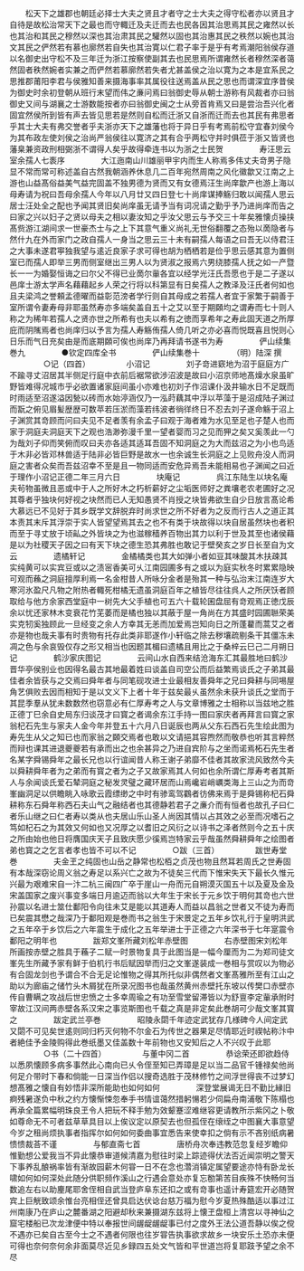 <!-- { "loadSidebar": true } -->
　　松天下之雄郡也朝廷必择士大夫之贤且才者守之士大夫之得守松者亦以贤且才自待是故松治常天下之最也而守輙迁及夫迁而去也民各因其治思焉其民之雍然以长也其治和其民之穆然以深也其治肃其民之驩然以固也其治惠其民之秩然以婉也其治文其民之俨然若有慕也廓然若自失也其治寛以仁君子率于是乎有考焉潮阳翁侯存道以名御史出守松不及三年迁为浙江按察使副其去也民思焉所谓雍然长者穆然深者蔼然固者秩然婉者实兼之而俨然若慕廓然若失者尤甚盖侯之治以寛为之本是宜系民之思推郡莆阳李君与侯雅知善来摄海事率其属役往送焉盖从民之思也而谓深宜序昔侯为御史时余初登朝从班行末望而伟之亷问焉曰翁御史辱从朝士游称有风裁者亦曰翁御史又间与湖襄之士游数能按者亦曰翁御史闽之士从旁首肯焉又曰是尝治吾兴化者固宜然侯所到皆有声去皆见思若是然则自松而迁浙又自浙而迁而去也其民有弗思者乎其士大夫有弗交誉者乎夫浙亦天下之雄藩也将于异日乎有考焉前松守宜春刘侯今为其布政左使刘侯之治尚严翁侯往以寛济之其有合乎两松守并时俱莅于浙又皆贤也藩臬兼资政刑相弼浙不谓得人矣乎故得牵连书以为浙之士民贺
　　
　　寿汪思云室余孺人七袠序
　　
　　大江迤南山川雄丽甲宇内而生人称焉多伟丈夫竒男子隐显不常而常可称述盖自古然我朝涵养休息几二百年宛然周南之风化徽歙又江南之上游也山益髙俗益美气益完固盖不独男德为贤而又有女德焉汪生尚庠歙产也游上海以母寿请为祝曰吾母余孺人今年以八月廿又四日登七十尚庠谋捧觞归敢以闻孺人思云居士汪处全之配也予闻其贤旧矣尚庠虽无请予当有词况请之勤乎予乃进尚庠而告之曰家之兴以妇子之贤以母夫之相以妻汝知之乎汝父思云与予交三十年矣雅懐贞操挟髙赀游江湖间求一世豪杰士与之上下其意气重义尚礼无世俗翻覆之态殆以啇隐者与然什九在外而家门之政自孺人一身当之思云三十未有嗣孺人每语之曰吾无以侍君汪之大事未遂君寕独我望与逺近良家子求可得也胡为栖栖若是俭乎思云感其意为置侧室已而孺人即举三男而侧室继出三男人以为贤淑之报焉六男绕膝孺人抚之如一产暨长一一为婚娶恒诲之曰尔父不得已业啇尔軰各宜以经学光汪氏吾愿也于是二子遂以邑庠士游太学声名藉藉起乡人荣之行将以科第显有日矣孺人之教泽及汪氏者何如也且夫梁鸿之誉頼孟德曜而益彰范滂者学行则自其母成之若孺人者宜于家繁于嗣善于室所谓令妻寿母非耶虽然寿亦多端矣盖自五十之艾以至于期頥均之谓寿而七十则人称之为稀年若孺人之贤亦世之所希有也夫以希有之徳而享希年之寿此固天道之所厚庇而阴隲焉者也尚庠归以予言为孺人寿觞侑孺人倚几听之亦必喜而悦既喜且悦则心日乐而气日充矣由是而底期頥可俟也尚庠乃再拜请书遂书为寿
　　
　　俨山续集巻九
　　
　　●钦定四库全书
　　
　　俨山续集巻十
　　
　　（明）陆深 撰
　　
　　○记（四首）
　　
　　小沼记
　　
　　刘子竒进窽地为沼于庭庭方广不踰寻丈沼居其半侧足行庭中衣前后裾常欲渉沼波是故曰小沼京师地髙燥水泉虽旷野皆难得况城市乎必欲置诸家庭间虽小亦难也初刘子作沼课仆汲井输水日不足既而时雨适至沼遂溢因甃以砖而水始渟涵仅乃一泓莳藕其中浮以苹藻于是沼成陆子渊过而翫之俯见眉髪歴歴可数苹若压淤而藻若纬波者徜徉终日不忍去刘子遂命觞于沼上子渊赏其竒顾而问曰夫见不足者羡有余孟子曰观于海者难为水见至足也子楚人也而家于洞庭夫洞庭天下之观也浩渺弥漫千里一望者婴而习之见而狎之矣又奚羡此一勺为哉刘子仰而笑俯而叹曰夫亦各适其适耳吾固不知洞庭之为大而兹沼之为小也鸟适于木非必皆邓林兽适于陆非必皆巨野是故水一也余诚生长洞庭之上见败舟没人而洞庭之害者众矣而吾兹沼幸不至是且一物同适而安危异焉吾未能相易也子渊闻之曰近于理作小沼记正德二年三月六日
　　
　　块庵记
　　
　　呉江东陆生以块名庵夫茍物虽微且恶或中于人之所好木之朽析薪好之尘垢医师好之粪壤老农老圃好之况其尊者乎独块何好视之块然而已人无知愚贤不肖授之块皆弗欲生自少日放言髙论希大慕远已不见好于其乡既学文辞脱弃时尚求世之所不好者为之反而行古人之道正其本责其末斥其浮崇于实人皆望望焉其去之也不有类于块故得以块自居虽然块也者积而至于寻丈放于顷畆之外皆块之为也滋稼穑养百物出其力以利于世及其至也诸侯藉是以为社稷天子因之曰有天下块之德生恐其弗胜也敢记于壁癸亥之岁日长至自为文云
　　
　　遗橘轩记
　　
　　金橘橘类也其大如弹小者如豆其味酸其木扶疎其实纯黄可以实宾豆或以之渍宻香美可乆江南园圃多有之或以为庭实秋冬时累累隐映可观而蘓之洞庭擅厚利焉一名金柑昔人所咏分金者是殆其一种与弘治末江南连岁大寒河氷盈尺凡物之附热者輙死柑橘无遗虽洞庭百年之植皆尽往往呉人之所厌饫者顾取给与他方余家西堂庭中一树先大父手植也可五六十载轮囷盘屈有竒观焉正徳戊辰余以忧还家林木变衰花竹芜萎而是橘也独以其蔽于屋一角尚在方其盛时园圃聮荣美实克牣奚独顾此一旦经变之余人方幸其无恙而加爱焉岂知向日之所蓬藋而蒿艾之者亦是物也哉夫事有时贵物有托存此类非耶遂作小轩临之除去秽壤疏剔条干其僵冻未凋之色与余哀毁仅存之形又相当也因题其楣曰遗橘且用比之于桑梓云巳己二月朔日记
　　
　　鹤沙家庆图记
　　
　　云间山水自西来结沧海东汇其最胜地曰鹤沙晋华亭侯别业也因得名最古其地最着姓曰谈盖自司空公而后益繁焉谈氏之子弟其最佳者余皆获与之交焉曰舜年者与同笔砚攻进士业最相友善舜年之兄曰舜耕与同埸屋角艺俱败去因而相知于是以文义下上者十年于兹矣最乆虽然余未获升谈氏之堂而于其昆季羣从犹未数数然也窃意必有仁厚寿考之人与文章博雅之士相称以当兹地之胜正德丁巳余自史局东归谈茂才曰寳之者谒余东江手持一图曰家庆者再拜言曰寳之家翁杞石先生与家夫人金今年并登五十六月八日诞辰也两从父东石西石先生绘此图为寿先生从父之知已也而家翁之頥交焉者也敢以文请挹其容煦然而敬恭也听其言粹然而辩也课其进退夔夔若有承而出之也余甚异之乃进自宾阶与之坐而诺焉柘石先生者名某字舜锡舜年之最长兄也以行谊闻昔人称王谢子弟靡不佳者其故家流风致然今夫以舜耕舜年者为之弟而有寳之者为之子又故家焉其人何如也余所谓仁厚寿考者其斯人与余闻谈氏爱石辇洞庭之秘发灵璧之藏环居而山焉巉岩峭巁类海上三山之为而竒峯幽洞足以供瞻眺入咏歌云霞缥缈之中时有骖鸾驾鸐者彷佛来焉于是舜锡称杞石舜耕称东石舜年称西石夫山气之融结者也其德静若君子之亷介而有恒者也故孔子曰仁者乐山继之曰仁者寿以类从也夫居山乐山圣人尚因其情以占其效之必至而况嗜石之笃如杞石之为其效又何如也又况厚之以耆旧之风衍之以诗书之泽者然则今之五十庆之所由始也他日将膺国庆天子且致庆愿少徯焉岂特家云乎哉虽然舜耕舜年之绘图者弟也寳之之乞言者孝也皆不可以不记
　　
　　○跋（三首）
　　
　　跋世寿堂巻
　　
　　夫金玊之纯固也山岳之静常也松栢之贞茂也物且然耳若周氏之世寿固有本哉深窃论周义翁之寿足以系兴亡之故为不徒矣三代而下惟宋失天下最长久惟元兴最为艰难宋自一汴二杭三闽四广卒于崖山一舟而元自朔漠灭国五十以及夏及金及宋盖国家之废兴事变多端日月逾迈而翁以大年生于宋长于元乡饮于明何其竒也六世孙震以名进士筮仕鄱阳令向往未艾是能以其道寿人而益以昌翁之世者又不徒为寿而已矣震其懋之哉深乃于鄱阳观是巻而书之翁生于宋景定之五年乡饮礼行于皇明洪武之五年卒于乡饮后之六年震生于成化之五年举进士于正德之六年深书于七年寔震令鄱阳之明年也
　　
　　跋郑文峯所藏刘松年赤壁图
　　
　　右赤壁图宋刘松年所画按赤壁之胜具于蘓子二赋一时景物复具于此图当是一幅今厘而为二为郑司徒文峯先生所藏予家有鲜于伯机行书后赋因举而归之文峯遂装成一巻相与赏叹以为物必有合固龙剑也予谓合不合无足论惟物之得其所托似非偶然者文峯髙雅所至有江山之助以为廊庙之储竹头木屑犹在所录况图书也哉虽然黄州赤壁托东坡以传樊口赤壁亦传自曹瞒之攻战后世忠愤之士多幸周瑜之有功至雪堂留滞皆以为舒亶李定軰承附时宰故江汉间两赤壁各系汉宋之事览斯图也千载之真是非定矣此巻胡可少哉文峯其寳之
　　
　　跋定武兰亭巻
　　
　　昭陵永閟千年迹定武犹存几様碑今人间定武又閟不可见矣世逺则同归朽灭何物不尔金石为传世之器果足尽情耶近时禊帖称汴中者絶佳予金陵购得此巻纸墨又佳盖数十年前物也又安知后之人不兴叹于此耶
　　
　　○书（二十四首）
　　
　　与董中冈二首
　　
　　恭谂荣还即欲趋侍以悉夙懐顾多病多事然此心南向已乆令侄至知已弄璋是足以当二品官千锺禄矣他尚何足介带时下春和倘能一日深当作侣以搜奇选胜于茂林修竹之间浮世得丧不过梦幻想髙雅之懐自有妙悟非深所能助也如何如何
　　
　　深登堂展谒无日不勤比縁旧痾残暑遂负中秋之约方懐惭悚忽奉手书情谊蔼然措躬愓若少伺扁舟南浦敬下陈榻也再承全篇累幅明珠良玊令人把玩不释手勉为效颦蹇涩难继容更请教所示紫冈之卜敬如尊命无不可者兹草草具目以上俟议定以原契去也但孤侄在缞绖之中图襄大事意望今岁之租尚烦执事者指挥尔如何如何委曲事宜悉告来使幸扣之倘有示不吝别纸病暑愦愦裁荅不谨
　　
　　与郁直斋七首
　　
　　唐桥舟次奉违教范忽复经岁瞻仰惟勤想公爱我当不异此懐恭审道候清嘉为慰往时梁上踪迹得伏法否近闻崇明之警天下事养乱酿祸率皆有渐故园薪木何甞一日不在念也濳消镇定属望要途亦恃有卧龙长啸如何如何深处此随分供职频作溪山之行遇会意处亦复忘勌第苦目疾殊不快畅何当数追左右以助麈尾耶舍侄相自武当登庐阜东还扣之或有竒事也遥计寿筵宏开必随贺宾上巨觥致颂余惟台亮相侄还曾具启达伏谂台慈万福为慰今岁夏热殊酷适以事过江州南康乃在庐山之麓番湖之阳避却秋来兼摄湖东兹将上懐玊盘桓上清宫以寻神仙之窟宅楼船已次龙津便中特以奉报世间龌龊龌龊事已付之度外王法公道吾静以俟之傥不遇亦已矣自古至今士之不遇者何限也往岁甞告执事欲求故乡一块安乐土恐亦未便可得也奈何奈何余非面莫尽近见乡録四五处文气皆和平世道岂将复耶跂予望之余不尽
　　
